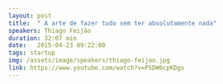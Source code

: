 ```yaml
---
layout: post
title:  " A arte de fazer tudo sem ter absolutamente nada"
speakers: Thiago Feijão
duration: 32:07 min
date:   2015-04-23 09:22:00
tags: startup
img: /assets/image/speakers/thiago-feijao.jpg
link: https://www.youtube.com/watch?v=PSDW6cpKDgs
---
```

